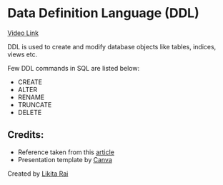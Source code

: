 # Data Definition Language (DDL)

[Video Link](https://youtu.be/ltP6lK_TCpE)

DDL is used to create and modify database objects like tables, indices, views etc.

Few DDL commands in SQL are listed below:

- CREATE
- ALTER
- RENAME
- TRUNCATE
- DELETE

## Credits:

- Reference taken from this [article](https://www.geeksforgeeks.org/sql-ddl-dql-dml-dcl-tcl-commands/)
- Presentation template by [Canva](https://www.canva.com/templates/EADyqWW24jQ-red-and-purple-geometric-business-plan-presentation/)

Created by [Likita Rai](https://github.com/likitarai1)
